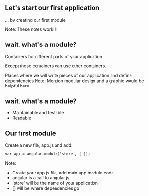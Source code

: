 ## Let's start our first application

... by creating our first module

Note: These notes work!!!


## wait, what's a module?

Containers for different parts of your application. <!-- .element: class="fragment" -->

Except those containers can use other containers.  <!-- .element: class="fragment" -->

Places where we will write pieces of our application and define dependencies <!-- .element: class="fragment" -->
Note: Mention modular design and a graphic would be helpful here


## wait, what's a module?

- Maintainable and testable <!-- .element: class="fragment" -->
- Readable <!-- .element: class="fragment" -->



## Our first module

Create a new file, app.js and add:
```
var app = angular.module('store', [ ]);
```
Note:
- Create your app.js file, add main app module code
- angular is a call to angular.js
- 'store' will be the name of your application
- [] will be where dependencies go
